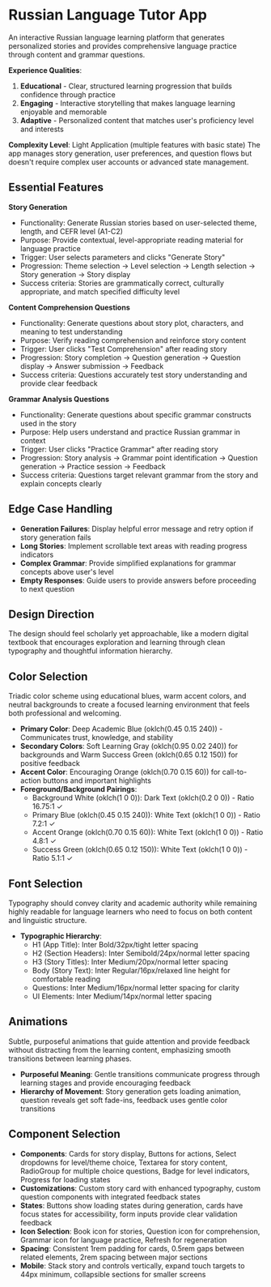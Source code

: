 # Russian Language Tutor App

An interactive Russian language learning platform that generates personalized stories and provides comprehensive language practice through content and grammar questions.

**Experience Qualities**:
1. **Educational** - Clear, structured learning progression that builds confidence through practice
2. **Engaging** - Interactive storytelling that makes language learning enjoyable and memorable  
3. **Adaptive** - Personalized content that matches user's proficiency level and interests

**Complexity Level**: Light Application (multiple features with basic state)
The app manages story generation, user preferences, and question flows but doesn't require complex user accounts or advanced state management.

## Essential Features

**Story Generation**
- Functionality: Generate Russian stories based on user-selected theme, length, and CEFR level (A1-C2)
- Purpose: Provide contextual, level-appropriate reading material for language practice
- Trigger: User selects parameters and clicks "Generate Story"
- Progression: Theme selection → Level selection → Length selection → Story generation → Story display
- Success criteria: Stories are grammatically correct, culturally appropriate, and match specified difficulty level

**Content Comprehension Questions**
- Functionality: Generate questions about story plot, characters, and meaning to test understanding
- Purpose: Verify reading comprehension and reinforce story content
- Trigger: User clicks "Test Comprehension" after reading story
- Progression: Story completion → Question generation → Question display → Answer submission → Feedback
- Success criteria: Questions accurately test story understanding and provide clear feedback

**Grammar Analysis Questions**
- Functionality: Generate questions about specific grammar constructs used in the story
- Purpose: Help users understand and practice Russian grammar in context
- Trigger: User clicks "Practice Grammar" after reading story
- Progression: Story analysis → Grammar point identification → Question generation → Practice session → Feedback
- Success criteria: Questions target relevant grammar from the story and explain concepts clearly

## Edge Case Handling

- **Generation Failures**: Display helpful error message and retry option if story generation fails
- **Long Stories**: Implement scrollable text areas with reading progress indicators
- **Complex Grammar**: Provide simplified explanations for grammar concepts above user's level
- **Empty Responses**: Guide users to provide answers before proceeding to next question

## Design Direction

The design should feel scholarly yet approachable, like a modern digital textbook that encourages exploration and learning through clean typography and thoughtful information hierarchy.

## Color Selection

Triadic color scheme using educational blues, warm accent colors, and neutral backgrounds to create a focused learning environment that feels both professional and welcoming.

- **Primary Color**: Deep Academic Blue (oklch(0.45 0.15 240)) - Communicates trust, knowledge, and stability
- **Secondary Colors**: Soft Learning Gray (oklch(0.95 0.02 240)) for backgrounds and Warm Success Green (oklch(0.65 0.12 150)) for positive feedback
- **Accent Color**: Encouraging Orange (oklch(0.70 0.15 60)) for call-to-action buttons and important highlights
- **Foreground/Background Pairings**: 
  - Background White (oklch(1 0 0)): Dark Text (oklch(0.2 0 0)) - Ratio 16.75:1 ✓
  - Primary Blue (oklch(0.45 0.15 240)): White Text (oklch(1 0 0)) - Ratio 7.2:1 ✓
  - Accent Orange (oklch(0.70 0.15 60)): White Text (oklch(1 0 0)) - Ratio 4.8:1 ✓
  - Success Green (oklch(0.65 0.12 150)): White Text (oklch(1 0 0)) - Ratio 5.1:1 ✓

## Font Selection

Typography should convey clarity and academic authority while remaining highly readable for language learners who need to focus on both content and linguistic structure.

- **Typographic Hierarchy**: 
  - H1 (App Title): Inter Bold/32px/tight letter spacing
  - H2 (Section Headers): Inter Semibold/24px/normal letter spacing  
  - H3 (Story Titles): Inter Medium/20px/normal letter spacing
  - Body (Story Text): Inter Regular/16px/relaxed line height for comfortable reading
  - Questions: Inter Medium/16px/normal letter spacing for clarity
  - UI Elements: Inter Medium/14px/normal letter spacing

## Animations

Subtle, purposeful animations that guide attention and provide feedback without distracting from the learning content, emphasizing smooth transitions between learning phases.

- **Purposeful Meaning**: Gentle transitions communicate progress through learning stages and provide encouraging feedback
- **Hierarchy of Movement**: Story generation gets loading animation, question reveals get soft fade-ins, feedback uses gentle color transitions

## Component Selection

- **Components**: Cards for story display, Buttons for actions, Select dropdowns for level/theme choice, Textarea for story content, RadioGroup for multiple choice questions, Badge for level indicators, Progress for loading states
- **Customizations**: Custom story card with enhanced typography, custom question components with integrated feedback states
- **States**: Buttons show loading states during generation, cards have focus states for accessibility, form inputs provide clear validation feedback
- **Icon Selection**: Book icon for stories, Question icon for comprehension, Grammar icon for language practice, Refresh for regeneration
- **Spacing**: Consistent 1rem padding for cards, 0.5rem gaps between related elements, 2rem spacing between major sections
- **Mobile**: Stack story and controls vertically, expand touch targets to 44px minimum, collapsible sections for smaller screens